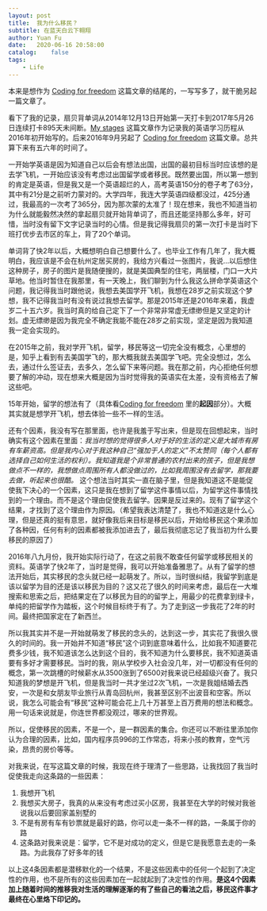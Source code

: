 ```yaml
---
layout: post
title:  我为什么移民？
subtitle: 在蓝天白云下翱翔
author: Yuan Fu
date:   2020-06-16 20:58:00
catalog:    false
tags:
    - Life
---
```



本来是想作为 [Coding for freedom](https://mrfu.me/2017/04/17/Coding-for-freedom/) 这篇文章的结尾的，一写写多了，就干脆另起一篇文章了。


看下了我的记录，扇贝背单词从2014年12月13日开始第一天打卡到2017年5月26日连续打卡895天未间断。[My stages](https://mrfu.me/2016/01/03/2016_study_plans/) 这篇文章作为记录我的英语学习历程从2016年初开始写的。后来2016年9月另起了 [Coding for freedom](https://mrfu.me/2017/04/17/Coding-for-freedom/) 这篇文章。总共算下来有五六年的时间了。

一开始学英语是因为知道自己以后会有想法出国，出国的最初目标当时应该想的是去学飞机，一开始应该没有考虑过出国留学或者移民。既然要出国，所以第一想到的肯定是英语，但是我又是一个英语超烂的人，高考英语150分的卷子考了63分，其中有21分是之前听力蒙对的。大学四年，我连大学英语四级都没过，425分通过，我最高的一次考了365分，因为那次蒙的太准了！现在想来，我也不知道当初为什么就能毅然决然的拿起扇贝就开始背单词了，而且还能坚持那么多年，好可惜，当时没有留下文字记录当时的心情。但是我记得我扇贝的第一次打卡是当时下班打优步去市区的车上，背了20个单词。

单词背了快2年以后，大概想明白自己想要什么了。也毕业工作有几年了，我大概明白，我应该是不会在杭州定居买房的，我给方兴看过一张图片，我说...以后想住这种房子，房子的图片是我随便搜的，就是美国典型的住宅，两层楼，门口一大片草地。他当时暂住在我那里，有一天晚上，我们聊到为什么我这么拼命学英语这个问题，我记得我当时跟他说，我想去美国学开飞机，我想在28岁之前实现这个梦想，我不记得我当时有没有说过我想去留学。那是2015年还是2016年来着，我虚岁二十五六岁。我当时真的给自己定下了一个非常非常虚无缥缈但是又坚定的计划。虚无缥缈是因为我完全不确定我能不能在28岁之前实现，坚定是因为我知道我一定会实现的。

在2015年之前，我对学开飞机，留学，移民等这一切完全没有概念，心里想的是，知乎上看到有去美国学飞的，那大概我就去美国学飞吧。完全没想过，怎么去，通过什么签证去，去多久，怎么留下来等问题。我在那之前，内心拒绝任何想要了解的冲动，现在想来大概是因为当时觉得我的英语实在太差，没有资格去了解这些吧。

15年开始，留学的想法有了（具体看[Coding for freedom](https://mrfu.me/2017/04/17/Coding-for-freedom/) 里的**起因**部分）。大概其实就是想学开飞机，想去体验一些不一样的生活。

还有个因素，我没有写在那里面，也许是我羞于写出来，但是现在回想起来，当时确实有这个因素在里面：*我当时想的觉得很多人对于好的生活的定义是大城市有房有车薪资高。但是我内心对于我这种自己“强加于人的定义”不太赞同（每个人都有选择自己如何生活的权利）。我知道我是个非常普通的农村出来的孩子，但是我想做点不一样的，我想做点周围所有人都没做过的，比如我周围没有去留学，那我要去做，听起来也很酷。* 这个想法当时其实一直在脑子里，但是我知道这不是能促使我下决心的一个因素，这只是我在想到了留学这件事情以后，为留学这件事情找到的一个理由。而不是这个理由促使我去留学。因果是反过来的。现有了留学这个结果，才找到了这个理由作为原因。（希望我表达清楚了，我也不知道这是什么心理，但是还真的挺有意思，就好像我后来目标是移民以后，开始给移民这个果添加了各种因，任何有利的因素都被我添加进去了，最后我彻底忘记了我当初为什么要移民的原因了）

2016年八九月份，我开始实际行动了，在这之前我不敢查任何留学或移民相关的资料。英语学了快2年了，当时是觉得，我可以开始准备雅思了。从有了留学的想法开始后，其实移民的念头就已经一起萌发了。所以，当时很纠结，我留学到底是该以留学为目的还是该以移民为目的？这又花了很久的时间来考虑，最后在一大堆搜索和思索之后，把结果定在了以移民为目的的留学上，用最少的花费拿到绿卡，单纯的把留学作为踏板，这个时候目标终于有了。为了走到这一步我花了2年的时间。最终把国家定在了新西兰。

所以我其实并不是一开始就萌发了移民的念头的，达到这一步，其实花了我很久很久的时间的。我一开始并不知道“移民”这个词到底意味着什么，比如我不知道要花费多少钱，我不知道该怎么达到这个目的，我不知道为什么要移民，我不知道英语要有多好才需要移民。当时的我，刚从学校步入社会没几年，对一切都没有任何的概念，第一次跳槽的时候薪水从3500涨到了6500对我来说已经超级兴奋了。我只知道我的梦想是开飞机，但是我当时一共才坐过2次飞机，一次是我姐结婚去西安，一次是和女朋友毕业旅行从青岛回杭州，我甚至区别不出波音和空客。所以说，我怎么可能会有“移民”这种可能会花上几十万甚至上百万费用的想法和概念。用一句话来说就是，你连世界都没观过，哪来的世界观。

所以，促使移民的因素，不是一个，是一群因素的集合。你还可以不断往里添加你认为合理的因素，比如，国内程序员996的工作常态，将来小孩的教育，空气污染，昂贵的房价等等。

对我来说，在写这篇文章的时候，我现在终于理清了一些思路，让我找回了我当时促使我走向这条路的一些因素：

1. 我想开飞机
2. 我想买大房子，我真的从来没有考虑过买小区房，我甚至在大学的时候对我爸说我以后要回家盖别墅的
3. 不是有房有车有钞票就是最好的路，你可以走一条不一样的路，一条属于你的路
4. 这条路对我来说是：留学，它不是对成功的定义，但是它是我愿意去走的一条路。为此我存了好多年的钱

以上这4条因素都是潜移默化的一个结果，不是这些因素中的任何一个起到了决定性的作用，也不是所有的这些因素加在一起就起到了决定性的作用。**是这4个因素加上随着时间的推移我对生活的理解逐渐的有了些自己的看法之后，移民这件事才最终在心里烙下印记的。**